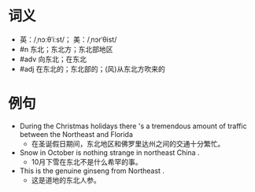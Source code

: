 # 词义
- 英：/ˌnɔːθˈiːst/； 美：/ˌnɔrˈθist/
- #n 东北；东北方；东北部地区
- #adv 向东北；在东北
- #adj 在东北的；东北部的；(风)从东北方吹来的
# 例句
- During the Christmas holidays there 's a tremendous amount of traffic between the Northeast and Florida
	- 在圣诞假日期间，东北地区和佛罗里达州之间的交通十分繁忙。
- Snow in October is nothing strange in northeast China .
	- 10月下雪在东北不是什么希罕的事。
- This is the genuine ginseng from Northeast .
	- 这是道地的东北人参。
